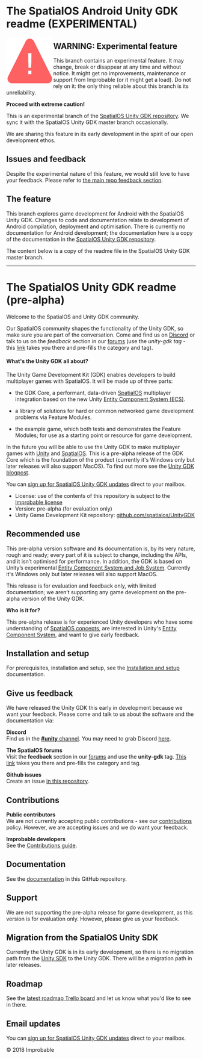 # The SpatialOS Android Unity GDK readme (EXPERIMENTAL)

<img align="left" src="docs/assets/warning.png" width="125px"> 

## WARNING: Experimental feature
This branch contains an experimental feature. It may change, break or disappear at any time and without notice. It might get no improvements, maintenance or support from Improbable (or it might get a load). Do not rely on it: the only thing reliable about this branch is its unreliability.

**Proceed with extreme caution!**

This is an experimental branch of the [SpatialOS Unity GDK repository](https://github.com/spatialos/UnityGDK). We sync it with the SpatialOS Unity GDK master branch occasionally.

We are sharing this feature in its early development in the spirit of our open development ethos.

## Issues and feedback

Despite the experimental nature of this feature, we would still love to have your feedback. Please refer to [the main repo feedback section](https://github.com/spatialos/UnityGDK#give-us-feedback).

## The feature

This branch explores game development for Android with the SpatialOS Unity GDK. Changes to code and documentation relate to development of Android compilation, deployment and optimisation. There is currently no documentation for Android development; the documentation here is a copy of the documentation in the [SpatialOS Unity GDK repository](https://github.com/spatialos/UnityGDK). 

The content below is a copy of the readme file in the SpatialOS Unity GDK master branch.

 ---

# The SpatialOS Unity GDK readme (pre-alpha)

Welcome to the SpatialOS and Unity GDK community. 

Our SpatialOS community shapes the functionality of the Unity GDK, so make sure you are part of the conversation. Come and find us on [Discord](https://discordapp.com/invite/SCZTCYm) or talk to us on the *feedback* section in our [forums](https://forums.improbable.io/) (use the *unity-gdk tag* - this [link](https://forums.improbable.io/latest?tags=unity-gdk) takes you there and pre-fills the category and tag).

#### What's the Unity GDK all about? 
The Unity Game Development Kit (GDK) enables developers to build multiplayer games with SpatialOS. It will be made up of three parts: 

* the GDK Core, a performant, data-driven [SpatialOS](https://docs.improbable.io/reference/latest/shared/concepts/spatialos) multiplayer integration based on the new Unity [Entity Component System (ECS)](https://unity3d.com/unity/features/job-system-ECS).

* a library of solutions for hard or common networked game development problems via Feature Modules.

* the example game, which both tests and demonstrates the Feature Modules; for use as a starting point or resource for game development.

In the future you will be able to use the Unity GDK to make multiplayer games with [Unity](http://unity3d.com) and [SpatialOS](https://docs.improbable.io/reference/latest/shared/concepts/spatialos). This is a pre-alpha release of the GDK Core which is the foundation of the product (currently it's Windows only but later releases will also support MacOS). To find out more see the [Unity GDK blogpost](https://improbable.io/games/blog/unity-gdk-our-first-steps). 

You can [sign up for SpatialOS Unity GDK updates](http://go.pardot.com/l/169082/2018-06-25/27mhsb) direct to your mailbox.

* License: use of the contents of this repository is subject to the [Improbable license](LICENSE.md)
* Version: pre-alpha (for evaluation only)
* Unity Game Development Kit repository: [github.com/spatialos/UnityGDK](https://github.com/spatialos/UnityGDK)

## Recommended use

This pre-alpha version software and its documentation is, by its very nature, rough and ready; every part of it is subject to change, including the APIs, and it isn’t optimised for performance. In addition, the GDK is based on Unity’s experimental [Entity Component System and Job System](https://unity3d.com/unity/features/job-system-ECS). Currently it's Windows only but later releases will also support MacOS.

This release is for evaluation and feedback only, with limited documentation; we aren’t supporting any game development on the pre-alpha version of the Unity GDK. 

**Who is it for?**

This pre-alpha release is for experienced Unity developers who have some understanding of [SpatialOS concepts](https://docs.improbable.io/reference/13.0/shared/concepts/spatialos), are interested in Unity's [Entity Component System](https://github.com/Unity-Technologies/EntityComponentSystemSamples/blob/master/Documentation/index.md), and want to give early feedback.

## Installation and setup 
For prerequisites, installation and setup, see the [Installation and setup](docs/setup-and-installing.md) documentation. 

## Give us feedback

We have released the Unity GDK this early in development because we want your feedback. Please come and talk to us about the software and the documentation via:

**Discord**<br/>
Find us in the [**#unity** channel](https://discord.gg/SCZTCYm). You may need to grab Discord [here](https://discordapp.com). 

**The SpatialOS forums**<br/>
Visit the **feedback** section in our [forums](https://forums.improbable.io) and use the **unity-gdk** tag. [This link](https://forums.improbable.io/new-topic?category=Feedback&tags=unity-gdk) takes you there and pre-fills the category and tag.

**Github issues**<br/>
Create an issue [in this repository](https://github.com/spatialos/UnityGDK/issues).

## Contributions 

**Public contributors**<br/>
We are not currently accepting public contributions - see our [contributions](.github/CONTRIBUTING.md) policy. However, we are accepting issues and we do want your feedback.

**Improbable developers**<br/>
See the [Contributions guide](https://improbableio.atlassian.net/wiki/x/foDrDw).

## Documentation 
See the [documentation](docs/README.md#documentation) in this GitHub repository.

## Support
We are not supporting the pre-alpha release for game development, as this version is for evaluation only. However, please give us your feedback.

## Migration from the SpatialOS Unity SDK
Currently the Unity GDK is in its early development, so there is no migration path from the [Unity SDK](https://github.com/spatialos/UnitySDK) to the Unity GDK. There will be a migration path in later releases.

## Roadmap
See the [latest roadmap Trello board](https://trello.com/b/29tMKyQC) and let us know what you'd like to see in there.

## Email updates
You can [sign up for SpatialOS Unity GDK updates](http://go.pardot.com/l/169082/2018-06-25/27mhsb) direct to your mailbox.

&copy; 2018 Improbable
